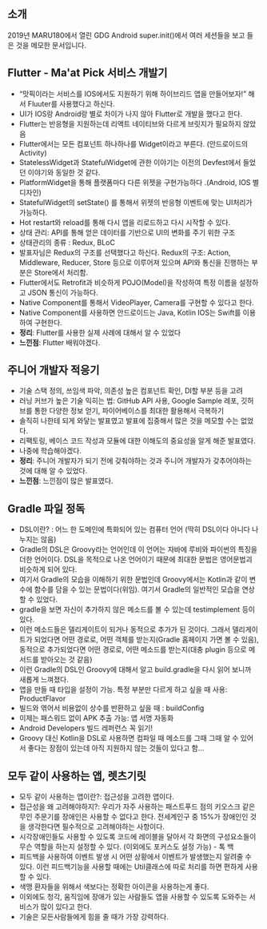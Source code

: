 ## 소개
2019년 MARU180에서 열린 GDG Android super.init()에서 여러 세션들을 보고 들은 것을 메모한 문서입니다.

##  Flutter - Ma'at Pick 서비스 개발기
* “맛픽이라는 서비스를 IOS에서도 지원하기 위해 하이브리드 앱을 만들어보자!” 해서 Fluuter를 사용했다고 하신다. 
* UI가 IOS랑 Android랑 별로 차이가 나지 않아 Flutter로 개발을 했다고 한다.
* Flutter는 반응형을 지원하는데 리액트 네이티브와 다르게 브릿지가 필요하지 않았음
* Flutter에서는 모든 컴포넌트 하나하나를 Widget이라고 부른다. (안드로이드의 Activity)
* StatelessWidget과 StatefulWidget에 관한 이야기는 이전의 Devfest에서 들었던 이야기와 동일한 것 같다.
* PlatformWidget을 통해 플랫폼마다 다른 위젯을 구현가능하다 .(Android, IOS 별 디자인)
* StatefulWidget의 setState() 를 통해서 위젯의 반응형 이벤트에 맞는 UI처리가 가능하다.
* Hot restart와 reload를 통해 다시 앱을 리로드하고 다시 시작할 수 있다.
* 상태 관리: API를 통해 얻은 데이터를 기반으로 UI의 변화를 주기 위한 구조 
* 상태관리의 종류 : Redux, BLoC
* 발표자님은 Redux의 구조를 선택했다고 하신다. 
Redux의 구조: Action, Middleware, Reducer, Store 등으로 이루어져 있으며 API와 통신을 진행하는 부분은 Store에서 처리함.
* Flutter에서도 Retrofit과 비슷하게 POJO(Model)을 작성하여 특정 이름을 설정하고 JSON 통신이 가능하다.
* Native Component를 통해서 VideoPlayer, Camera를 구현할 수 있다고 한다.
* Native Component를 사용하면 안드로이드는 Java, Kotlin IOS는 Swift를 이용하여 구현한다.
* **정리**: Flutter를 사용한 실제 사례에 대해서 알 수 있었다
* **느낀점**: Flutter 배워야겠다.


## 주니어 개발자 적응기 
* 기술 스택 정의, 쓰임색 파악, 의존성 높은 컴포넌트 확인, DI할 부분  등을 고려
* 러닝 커브가 높은 기술 익히는 법: GitHub API 사용, Google Sample 레포, 깃허브를 통한 다양한 정보 얻기, 파이어베이스를 최대한 활용해서 극복하기
* 솔직히 나한테 되게 와닿는 발표였고 발표에 집중해서 많은 것을 메모할 수는 없었다.
* 리팩토링, 베이스 코드 작성과 모듈에 대한 이해도의 중요성을 알게 해준 발표였다.
* 나중에 학습해야겠다.
* **정리**: 주니어 개발자가 되기 전에 갖춰야하는 것과 주니어 개발자가 갖추어야하는 것에 대해 알 수 있었다.
* **느낀점**: 느낀점이 많은 발표였다.

## Gradle 파일 정독
* DSL이란? : 어느 한 도메인에 특화되어 있는 컴퓨터 언어 (딱히 DSL이다 아니다 나누지는 않음)
* Gradle의 DSL은 Groovy라는 언어인데 이 언어는 자바에 루비와 파이썬의 특징을 더한 언어이다. DSL을 목적으로 나온 언어이기 때문에 최대한 문법은 영어문법괴 비슷하게 되어 있다.
* 여기서 Gradle의 모습을 이해하기 위한 문법인데 Groovy에서는 Kotlin과 같이 변수에 함수를 담을 수 있는 문법이다(위임). 여기서 Gradle의 일반적인 모습을 연상할 수 있었다.
* gradle을 보면 자신이 추가하지 않은 메소드를 볼 수 있는데 testimplement 등이 있다.
* 이런 메소드들은 델리게이트이 되거나 동적으로 추가가 된 것이다. 그래서 델리게이트가 되었다면 어떤 경로로, 어떤 객체를 받는지(Gradle 홈페이지 가면 볼 수 있음), 동적으로 추가되었다면 어떤 경로로, 어떤 메소드를 받는지(대충 plugin 등으로 메서드를 받아오는 것 같음)
* 이런 Gradle의 DSL인 Groovy에 대해서 알고 build.gradle을 다시 읽어 보니까 새롭게 느껴졌다.
* 앱을 만들 때 타입을 설정이 가능. 특정 부분만 다르게 하고 싶을 때 사용: ProductFlavor
* 빌드와 엮어서 비용없이 상수를 반환하고 싶을 때 : buildConfig
* 이제는 패스워드 없이 APK 추출 가능: 앱 서명 자동화
* Android Developers 빌드 레퍼런스 꼭 읽기!
* Groovy 대신 Kotlin을 DSL로 사용하면 컴파일 때 메소드를 그때 그때 알 수 있어서 좋다는 장점이 있는데 아직 지원하지 않는 것들이 있다고 함…

## 모두 같이 사용하는 앱, 렛츠기릿
* 모두 같이 사용하는 앱이란?: 접근성을 고려한 앱이다.
*  접근성을 왜 고려해야하지?: 우리가 자주 사용하는 패스트푸드 점의 키오스크 같은 무인 주문기를 장애인은 사용할 수 없다고 한다. 전세계인구 중 15%가  장애인인 것을 생각한다면 필수적으로 고려해야하는 사항이다.
* 시각장애인들도 사용할 수 있도록 코드에 레이블을 달아서 각 화면의 구성요소들이 무슨 역할을 하는지 설정할 수 있다. (이외에도 포커스도 설정 가능) - 톡 백
* 피드백을 사용하여 이벤트 발생 시 어떤 상황에서 이벤트가 발생했는지 알려줄 수 있다. 이런 피드백기능을 사용할 때에는 Util클래스에 따로 처리를 하면 편하게 사용할 수 있다.
* 색맹 환자들을 위해서 색보다는 정확한 아이콘을 사용하는게 좋다.
* 이외에도 청각, 움직임에 장애가 있는 사람들도 앱을 사용할 수 있도록 도와주는 서비스가 많이 있다고 한다.
* 기술은 모든사람들에게 힘을 줄 때가 가장 강력하다.